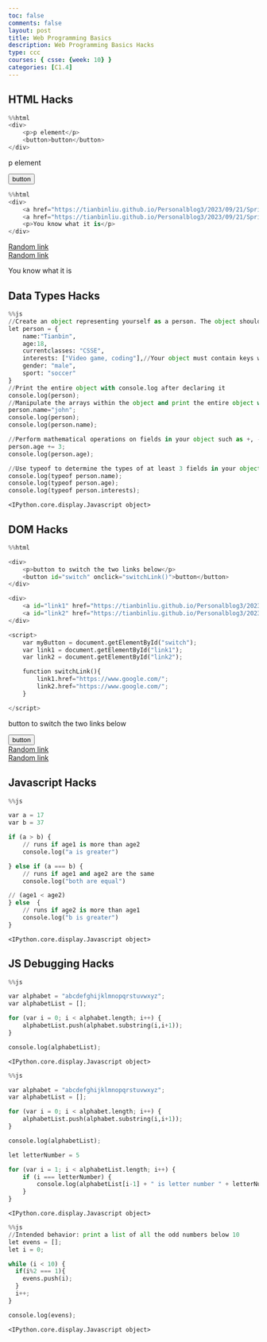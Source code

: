 ```yaml
---
toc: false
comments: false
layout: post
title: Web Programming Basics
description: Web Programming Basics Hacks
type: ccc
courses: { csse: {week: 10} }
categories: [C1.4]
---
```



## HTML Hacks


```python
%%html
<div>
    <p>p element</p>
    <button>button</button>
</div>

```


<div>
    <p>p element</p>
    <button>button</button>
</div>




```python
%%html
<div>
    <a href="https://tianbinliu.github.io/Personalblog3/2023/09/21/Sprite_IPYNB_2_.html">Random link</a><br>
    <a href="https://tianbinliu.github.io/Personalblog3/2023/09/21/Sprite_IPYNB_2_.html">Random link</a>
    <p>You know what it is</p>
</div>
```


<div>
    <a href="https://tianbinliu.github.io/Personalblog3/2023/09/21/Sprite_IPYNB_2_.html">Random link</a><br>
    <a href="https://tianbinliu.github.io/Personalblog3/2023/09/21/Sprite_IPYNB_2_.html">Random link</a>
    <p>You know what it is</p>
</div>



## Data Types Hacks


```python
%%js
//Create an object representing yourself as a person. The object should have keys for your name, age, current classes, interests, and two more of your choosing
let person = {
    name:"Tianbin",
    age:18,
    currentclasses: "CSSE",
    interests: ["Video game, coding"],//Your object must contain keys whose values are arrays. The arrays can be arrays of strings, numbers, or even other objects if you would like
    gender: "male",
    sport: "soccer"
}
//Print the entire object with console.log after declaring it
console.log(person);
//Manipulate the arrays within the object and print the entire object with console.log as well as the specific changed key afterwards
person.name="john";
console.log(person);
console.log(person.name);

//Perform mathematical operations on fields in your object such as +, -, /, % etc. and print the results with console.log along with a message contextualizing them
person.age += 3;
console.log(person.age);

//Use typeof to determine the types of at least 3 fields in your object
console.log(typeof person.name);
console.log(typeof person.age);
console.log(typeof person.interests);
```


    <IPython.core.display.Javascript object>


## DOM Hacks


```python
%%html

<div>
    <p>button to switch the two links below</p>
    <button id="switch" onclick="switchLink()">button</button>
</div>

<div>
    <a id="link1" href="https://tianbinliu.github.io/Personalblog3/2023/09/21/Sprite_IPYNB_2_.html">Random link</a><br>
    <a id="link2" href="https://tianbinliu.github.io/Personalblog3/2023/09/21/Sprite_IPYNB_2_.html">Random link</a>
</div>

<script>
    var myButton = document.getElementById("switch");
    var link1 = document.getElementById("link1");
    var link2 = document.getElementById("link2");

    function switchLink(){
        link1.href="https://www.google.com/";
        link2.href="https://www.google.com/";
    }

</script>
```



<div>
    <p>button to switch the two links below</p>
    <button id="switch" onclick="switchLink()">button</button>
</div>

<div>
    <a id="link1" href="https://tianbinliu.github.io/Personalblog3/2023/09/21/Sprite_IPYNB_2_.html">Random link</a><br>
    <a id="link2" href="https://tianbinliu.github.io/Personalblog3/2023/09/21/Sprite_IPYNB_2_.html">Random link</a>
</div>

<script>
    var myButton = document.getElementById("switch");
    var link1 = document.getElementById("link1");
    var link2 = document.getElementById("link2");

    function switchLink(){
        link1.href="https://www.google.com/";
        link2.href="https://www.google.com/";
    }

</script>



## Javascript Hacks


```python
%%js

var a = 17
var b = 37

if (a > b) {
    // runs if age1 is more than age2
    console.log("a is greater")

} else if (a === b) {
    // runs if age1 and age2 are the same
    console.log("both are equal")

// (age1 < age2)
} else  {
    // runs if age2 is more than age1
    console.log("b is greater")
}

```


    <IPython.core.display.Javascript object>


## JS Debugging Hacks


```python
%%js

var alphabet = "abcdefghijklmnopqrstuvwxyz";
var alphabetList = [];

for (var i = 0; i < alphabet.length; i++) {
	alphabetList.push(alphabet.substring(i,i+1));
}

console.log(alphabetList);
```


    <IPython.core.display.Javascript object>



```python
%%js

var alphabet = "abcdefghijklmnopqrstuvwxyz";
var alphabetList = [];

for (var i = 0; i < alphabet.length; i++) {
	alphabetList.push(alphabet.substring(i,i+1));
}

console.log(alphabetList);

let letterNumber = 5

for (var i = 1; i < alphabetList.length; i++) {
	if (i === letterNumber) {
		console.log(alphabetList[i-1] + " is letter number " + letterNumber +" in the alphabet")
	}
}


```


    <IPython.core.display.Javascript object>



```python
%%js
//Intended behavior: print a list of all the odd numbers below 10
let evens = [];
let i = 0;

while (i < 10) {
  if(i%2 === 1){
    evens.push(i);
  }
  i++;
}

console.log(evens);
```


    <IPython.core.display.Javascript object>